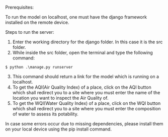 Prerequisites:

To run the model on localhost, one must have the django framework installed on the remote device.

Steps to run the server:
1. Enter the working directory for the django folder. In this case it is the src folder.
2. While inside the src folder, open the terminal and type the following command:
 ```Terminal
 $ python .\manage.py runserver
```
3. This command should return a link for the model which is running on a localhost.
4. To get the AQI(Air Quality Index) of a place, click on the AQI button which shall redirect you to a site where you must enter the name of the location you want to inspect the Air Quality of.
5. To get the WQI(Water Quality Index) of a place, click on the WQI button which shall redirect you to a site where you must enter the composition of water to assess its potability.

In case some errors occur due to missing dependencies, please install them on your local device using the pip install command.

